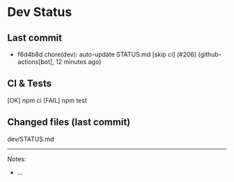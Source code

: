 # Dev Status

## Last commit
- f6d4b8d chore(dev): auto-update STATUS.md [skip ci] (#206) (github-actions[bot], 12 minutes ago)
## CI & Tests
[OK] npm ci
[FAIL] npm test

## Changed files (last commit)
dev/STATUS.md

---
Notes:
- ...
